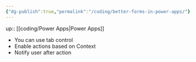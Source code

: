 ```yaml
---
{"dg-publish":true,"permalink":"/coding/better-forms-in-power-apps/"}
---
```


up:: [[coding/Power Apps\|Power Apps]]


- You can use tab control
- Enable actions based on Context
- Notify user after action